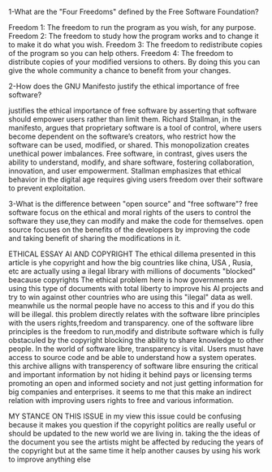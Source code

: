 1-What are the "Four Freedoms" defined by the Free Software Foundation?

Freedom 1: The freedom to run the program as you wish, for any purpose.
Freedom 2: The freedom to study how the program works and to change it to make it do what you wish. 
Freedom 3: The freedom to redistribute copies of the program so you can help others.
Freedom 4: The freedom to distribute copies of your modified versions to others. By doing this you can give the whole community a chance to benefit from your changes.

2-How does the GNU Manifesto justify the ethical importance of free software?

justifies the ethical importance of free software by asserting that software should empower users rather than limit them. Richard Stallman, in the manifesto, argues that proprietary software is a tool of control, where users become dependent on the software’s creators, who restrict how the software can be used, modified, or shared. This monopolization creates unethical power imbalances. Free software, in contrast, gives users the ability to understand, modify, and share software, fostering collaboration, innovation, and user empowerment. Stallman emphasizes that ethical behavior in the digital age requires giving users freedom over their software to prevent exploitation.

3-What is the difference between "open source" and "free software"?
free software focus on the ethical and moral rights of the users to control the software they use,they can modify and make the code for themselves.
open source focuses on the benefits of the developers by improving the code and taking benefit of sharing the modifications in it.


ETHICAL ESSAY
AI AND COPYRIGHT
The ethical dillema presented in this article is yhe copyright and how the big countries like china, USA , Rusia, etc are actually using 
a ilegal library with millions of documents "blocked" beacause copyrights 
The ethical problem here is how governments are using this type of documents with total liberty to improve his AI projects and try to win
against other countries who are using this "ilegal" data as well. meanwhile us the normal people have no access to this and if you do this
will be illegal.
this problem directly relates with the software libre principles with the users rights,freedom and transparency.
one of the software libre principles is the freedom to run,modify and distribute software which is fully obstaculed by the copyright blocking the ability to share knowledge to other people.
In the world of software libre, transparency is vital. Users must have access to source code and be able to understand how a system operates.
this archive alligns with transperency of software libre ensuring the critical and important information by not hiding it behind pays or licensing terms promoting an open and informed society and not just getting information for big companies and enterprises.
it seems to me that this make an indirect relation with improving users rights to free and various information.

MY STANCE ON THIS ISSUE 
in my view this issue could be confusing because it makes you question if the copyright politics are really useful or should be updated to the new world we are living in.
taking the the ideas of the document you see the artists might be affected by reducing the years of the copyright but at  the same time it help another causes by using his work to improve anything else









